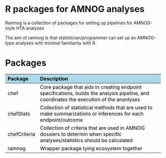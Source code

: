 
<!-- README.md is generated from README.Rmd. Please edit that file -->

# R packages for AMNOG analyses

Ramnog is a collection of packages for setting up pipelines for
AMNOG-style HTA analyses

The aim of ramnog is that statistician/programmer can set up an
AMNOG-type analyses with minimal familiarity with R.

# Packages

<table class="table table-bordered table table-hover table-condensed table-responsive" style="color: black; margin-left: auto; margin-right: auto;">
<thead>
<tr>
<th style="text-align:left;background-color: lightblue !important;">
Package
</th>
<th style="text-align:left;background-color: lightblue !important;">
Description
</th>
</tr>
</thead>
<tbody>
<tr>
<td style="text-align:left;">
chef
</td>
<td style="text-align:left;">
Core package that aids in creating endpoint specifications, builds the
analysis pipeline, and coordinates the execution of the ananlyses
</td>
</tr>
<tr>
<td style="text-align:left;">
chefStats
</td>
<td style="text-align:left;">
Collection of statistical methods that are used to make summarizations
or inferences for each endpoint/outcome
</td>
</tr>
<tr>
<td style="text-align:left;">
chefCriteria
</td>
<td style="text-align:left;">
Collection of criteria that are used in AMNOG dossiers to determin when
specific analyses/statistics should be calculated
</td>
</tr>
<tr>
<td style="text-align:left;">
ramnog
</td>
<td style="text-align:left;">
Wrapper package tying ecosystem together
</td>
</tr>
</tbody>
</table>
